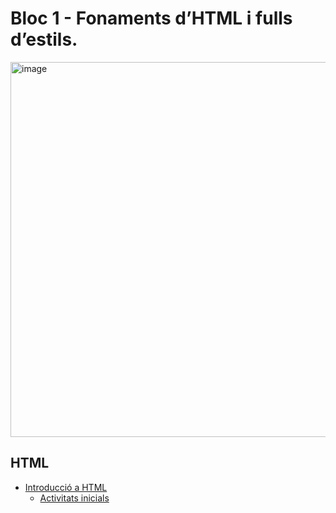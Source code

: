 # Bloc 1 - Fonaments d’HTML i fulls d’estils.

<img width="600"  alt="image" src="https://github.com/user-attachments/assets/5ae563a9-68a4-4b6d-a08a-ef7873e8e5b6" />


## HTML

- [Introducció a HTML](intro_html.md)
  - [Activitats inicials](a1.md)
